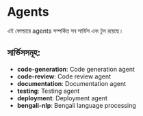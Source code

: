 # Agents

এই ফোল্ডারে agents সম্পর্কিত সব সার্ভিস এবং টুল রয়েছে।

## সার্ভিসসমূহ:
- **code-generation**: Code generation agent
- **code-review**: Code review agent
- **documentation**: Documentation agent
- **testing**: Testing agent
- **deployment**: Deployment agent
- **bengali-nlp**: Bengali language processing
